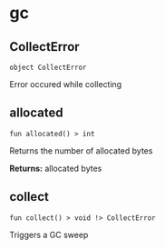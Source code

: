 # gc

## CollectError
```buzz
object CollectError 
```
Error occured while collecting

## allocated
```buzz
fun allocated() > int 
```
Returns the number of allocated bytes

**Returns:**  allocated bytes

## collect
```buzz
fun collect() > void !> CollectError 
```
Triggers a GC sweep